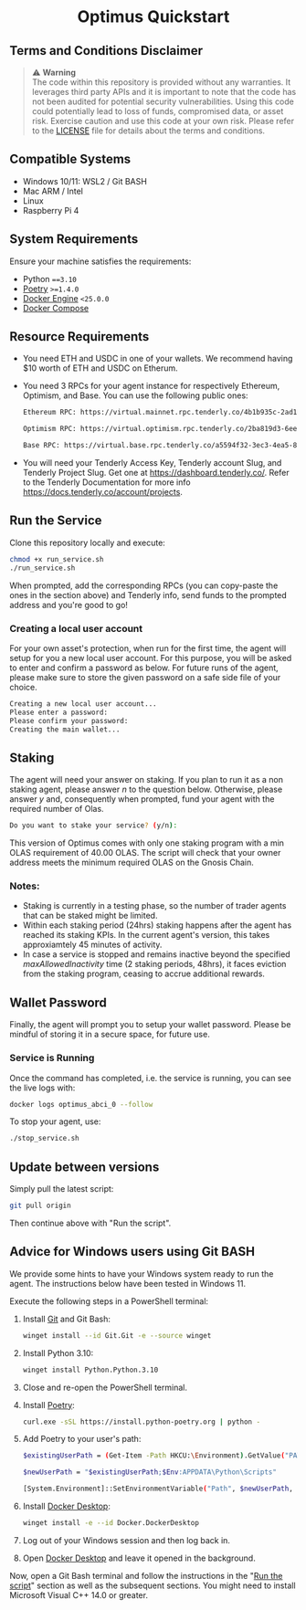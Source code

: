 <h1 align="center">
<b>Optimus Quickstart</b>
</h1>

## Terms and Conditions Disclaimer

> :warning: **Warning** <br />
> The code within this repository is provided without any warranties. It leverages third party APIs and it is important to note that the code has not been audited for potential security vulnerabilities.
> Using this code could potentially lead to loss of funds, compromised data, or asset risk.
> Exercise caution and use this code at your own risk. Please refer to the [LICENSE](./LICENSE) file for details about the terms and conditions.

## Compatible Systems

- Windows 10/11: WSL2 / Git BASH
- Mac ARM / Intel
- Linux
- Raspberry Pi 4

## System Requirements

Ensure your machine satisfies the requirements:

- Python `==3.10`
- [Poetry](https://python-poetry.org/docs/) `>=1.4.0`
- [Docker Engine](https://docs.docker.com/engine/install/) `<25.0.0`
- [Docker Compose](https://docs.docker.com/compose/install/)

## Resource Requirements

- You need ETH and USDC in one of your wallets. We recommend having $10 worth of ETH and USDC on Etherum.
- You need 3 RPCs for your agent instance for respectively Ethereum, Optimism, and Base. You can use the following public ones: 

  ```bash
  Ethereum RPC: https://virtual.mainnet.rpc.tenderly.co/4b1b935c-2ad1-4f63-88c4-f74eaae37123

  Optimism RPC: https://virtual.optimism.rpc.tenderly.co/2ba819d3-6ee1-4075-a145-6eaaeb58e5b7

  Base RPC: https://virtual.base.rpc.tenderly.co/a5594f32-3ec3-4ea5-8a91-6d5d7d9e290b
  ```
- You will need your Tenderly Access Key, Tenderly account Slug, and Tenderly Project Slug. Get one at https://dashboard.tenderly.co/. Refer to the Tenderly Documentation for more info https://docs.tenderly.co/account/projects.




## Run the Service

Clone this repository locally and execute:
```bash
chmod +x run_service.sh
./run_service.sh
```
When prompted, add the corresponding RPCs (you can copy-paste the ones in the section above) and Tenderly info, send funds to the prompted address and you're good to go!

### Creating a local user account

For your own asset's protection, when run for the first time, the agent will setup for you a new local user account. For this purpose, you will be asked to 
enter and confirm a password as below.
For future runs of the agent, please make sure to store the given password on a safe side file of your choice. 
```bash
Creating a new local user account...
Please enter a password: 
Please confirm your password: 
Creating the main wallet...
```

## Staking

The agent will need your answer on staking. If you plan to run it as a non staking agent, please answer _n_ to the question below. Otherwise, please answer _y_ and, consequently when prompted, fund your agent with the required number of Olas.

```bash
Do you want to stake your service? (y/n):
```

This version of Optimus comes with only one staking program with a min OLAS requirement of 40.00 OLAS. The script will check that your owner address meets the minimum required OLAS on the Gnosis Chain.


### Notes:

- Staking is currently in a testing phase, so the number of trader agents that can be staked might be limited.
- Within each staking period (24hrs) staking happens after the agent has reached its staking KPIs. In the current agent's version, this takes approxiamtely 45 minutes of activity.
- In case a service is stopped and remains inactive beyond the specified _maxAllowedInactivity_ time (2 staking periods, 48hrs), it faces eviction from the staking program, ceasing to accrue additional rewards.


## Wallet Password

Finally, the agent will prompt you to setup your wallet password. Please be mindful of storing it in a secure space, for future use.

### Service is Running

Once the command has completed, i.e. the service is running, you can see the live logs with:

```bash
docker logs optimus_abci_0 --follow
```

To stop your agent, use:

```bash
./stop_service.sh
```

## Update between versions

Simply pull the latest script:

```bash
git pull origin
```

Then continue above with "Run the script".


## Advice for Windows users using Git BASH

We provide some hints to have your Windows system ready to run the agent. The instructions below have been tested in Windows 11.

Execute the following steps in a PowerShell terminal:

1. Install [Git](https://git-scm.com/download/win) and Git Bash:

    ```bash
    winget install --id Git.Git -e --source winget
    ```

2. Install Python 3.10:

    ```bash
    winget install Python.Python.3.10
    ```

3. Close and re-open the PowerShell terminal.

4. Install [Poetry](https://python-poetry.org/docs/):

    ```bash
    curl.exe -sSL https://install.python-poetry.org | python -
    ```

5. Add Poetry to your user's path:

    ```bash
    $existingUserPath = (Get-Item -Path HKCU:\Environment).GetValue("PATH", $null, "DoNotExpandEnvironmentNames")

    $newUserPath = "$existingUserPath;$Env:APPDATA\Python\Scripts"

    [System.Environment]::SetEnvironmentVariable("Path", $newUserPath, "User")
    ```

6. Install [Docker Desktop](https://www.docker.com/products/docker-desktop/):

    ```bash
    winget install -e --id Docker.DockerDesktop
    ```

7. Log out of your Windows session and then log back in.

8. Open [Docker Desktop](https://www.docker.com/products/docker-desktop/) and leave it opened in the background.

Now, open a Git Bash terminal and follow the instructions in the "[Run the script](#run-the-script)" section as well as the subsequent sections. You might need to install Microsoft Visual C++ 14.0 or greater.

